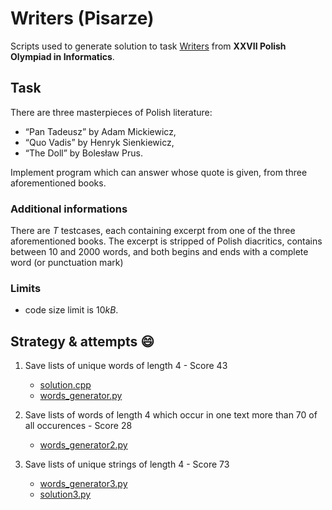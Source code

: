 # Writers (Pisarze)

Scripts used to generate solution to task [Writers](https://szkopul.edu.pl/problemset/problem/v2Y2_UW56ENMcbwP22tkTb7a/site/?key=statement) from **XXVII Polish Olympiad in Informatics**.

## Task
There are three masterpieces of Polish literature:
* “Pan Tadeusz” by Adam Mickiewicz,
* “Quo Vadis” by Henryk Sienkiewicz,
* “The Doll” by Bolesław Prus.

Implement program which can answer whose quote is given, from three aforementioned books.

### Additional informations
There are $T$ testcases, each containing excerpt from one of the three aforementioned books. The excerpt is stripped of Polish diacritics, contains between $10$ and $2000$ words, and both begins and ends with a complete word (or punctuation mark)

### Limits
* code size limit is $10kB$.

## Strategy & attempts :smile:

1. Save lists of unique words of length $4$ - Score $43$

    * [solution.cpp](https://github.com/Percival33/pisarze/blob/main/solution.cpp)
    * [words_generator.py](https://github.com/Percival33/pisarze/blob/main/words_generator.py)

2. Save lists of words of length $4$ which occur in one text more than $70%$ of all occurences - Score $28$
    * [words_generator2.py](https://github.com/Percival33/pisarze/blob/main/words_generator2.py)

3. Save lists of unique strings of length $4$ - Score $73$
    * [words_generator3.py](https://github.com/Percival33/pisarze/blob/main/words_generator3.py)
    * [solution3.py](https://github.com/Percival33/pisarze/blob/main/solution3.py)

